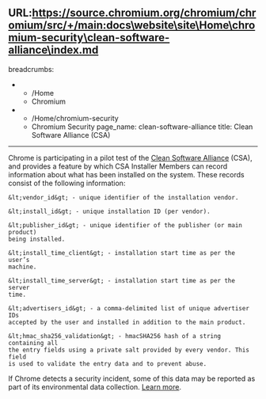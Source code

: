 URL:https://source.chromium.org/chromium/chromium/src/+/main:docs\website\site\Home\chromium-security\clean-software-alliance\index.md
---
breadcrumbs:
- - /Home
  - Chromium
- - /Home/chromium-security
  - Chromium Security
page_name: clean-software-alliance
title: Clean Software Alliance (CSA)
---

Chrome is participating in a pilot test of the [Clean Software
Alliance](http://www.cs-alliance.org/) (CSA), and provides a feature by which
CSA Installer Members can record information about what has been installed on
the system. These records consist of the following information:

    &lt;vendor_id&gt; - unique identifier of the installation vendor.

    &lt;install_id&gt; - unique installation ID (per vendor).

    &lt;publisher_id&gt; - unique identifier of the publisher (or main product)
    being installed.

    &lt;install_time_client&gt; - installation start time as per the user’s
    machine.

    &lt;install_time_server&gt; - installation start time as per the server
    time.

    &lt;advertisers_id&gt; - a comma-delimited list of unique advertiser IDs
    accepted by the user and installed in addition to the main product.

    &lt;hmac_sha256_validation&gt; - hmacSHA256 hash of a string containing all
    the entry fields using a private salt provided by every vendor. This field
    is used to validate the entry data and to prevent abuse.

If Chrome detects a security incident, some of this data may be reported as part
of its environmental data collection.
[Learn more](https://support.google.com/chrome/answer/13844634).
